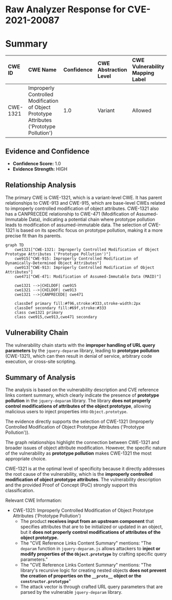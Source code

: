 # Raw Analyzer Response for CVE-2021-20087

# Summary
| CWE ID    | CWE Name                                                                      | Confidence | CWE Abstraction Level | CWE Vulnerability Mapping Label | CWE-Vulnerability Mapping Notes |
| :-------- | :---------------------------------------------------------------------------- | :--------- | :-------------------- | :------------------------------ | :------------------------------ |
| CWE-1321 | Improperly Controlled Modification of Object Prototype Attributes ('Prototype Pollution') | 1.0        | Variant             | Allowed                       | Primary CWE                     |

## Evidence and Confidence

*   **Confidence Score:** 1.0
*   **Evidence Strength:** HIGH

## Relationship Analysis
The primary CWE is CWE-1321, which is a variant-level CWE. It has parent relationships to CWE-913 and CWE-915, which are base-level CWEs related to improperly controlled modification of object attributes. CWE-1321 also has a CANPRECEDE relationship to CWE-471 (Modification of Assumed-Immutable Data), indicating a potential chain where prototype pollution leads to modification of assumed-immutable data. The selection of CWE-1321 is based on its specific focus on prototype pollution, making it a more precise fit than its parents.

```mermaid
graph TD
    cwe1321["CWE-1321: Improperly Controlled Modification of Object Prototype Attributes ('Prototype Pollution')"]
    cwe915["CWE-915: Improperly Controlled Modification of Dynamically-Determined Object Attributes"]
    cwe913["CWE-913: Improperly Controlled Modification of Object Attributes"]
    cwe471["CWE-471: Modification of Assumed-Immutable Data (MAID)"]

    cwe1321 -->|CHILDOF| cwe915
    cwe1321 -->|CHILDOF| cwe913
    cwe1321 -->|CANPRECEDE| cwe471
    
    classDef primary fill:#f96,stroke:#333,stroke-width:2px
    classDef secondary fill:#69f,stroke:#333
    class cwe1321 primary
    class cwe915,cwe913,cwe471 secondary
```

## Vulnerability Chain
The vulnerability chain starts with the **improper handling of URL query parameters** by the `jquery-deparam` library, leading to **prototype pollution** (CWE-1321), which can then result in denial of service, arbitrary code execution, or cross-site scripting.

## Summary of Analysis
The analysis is based on the vulnerability description and CVE reference links content summary, which clearly indicate the presence of **prototype pollution** in the `jquery-deparam` library. The library **does not properly control modifications of attributes of the object prototype**, allowing malicious users to inject properties into `Object.prototype`.

The evidence directly supports the selection of CWE-1321 (Improperly Controlled Modification of Object Prototype Attributes ('Prototype Pollution')).

The graph relationships highlight the connection between CWE-1321 and broader issues of object attribute modification. However, the specific nature of the vulnerability as **prototype pollution** makes CWE-1321 the most appropriate choice.

CWE-1321 is at the optimal level of specificity because it directly addresses the root cause of the vulnerability, which is the **improperly controlled modification of object prototype attributes**. The vulnerability description and the provided Proof of Concept (PoC) strongly support this classification.

Relevant CWE Information:
- CWE-1321: Improperly Controlled Modification of Object Prototype Attributes ('Prototype Pollution')
  - The product **receives input from an upstream component** that specifies attributes that are to be initialized or updated in an object, but it **does not properly control modifications of attributes of the object prototype.**
  - The "CVE Reference Links Content Summary" mentions: "The `deparam` function in `jquery-deparam.js` allows attackers to **inject or modify properties of the `Object.prototype`** by crafting specific query parameters."
  - The "CVE Reference Links Content Summary" mentions: "The library's recursive logic for creating nested objects **does not prevent the creation of properties on the `__proto__` object or the `constructor.prototype`**"
  - The attack vector is through crafted URL query parameters that are parsed by the vulnerable `jquery-deparam` library.